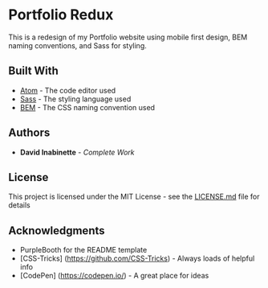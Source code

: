 # Portfolio Redux

This is a redesign of my Portfolio website using mobile first design, BEM naming conventions, and Sass for styling.

## Built With

* [Atom](https://atom.io/) - The code editor used
* [Sass](https://sass-lang.com/) - The styling language used
* [BEM](http://getbem.com/) - The CSS naming convention used


## Authors

* **David Inabinette** - *Complete Work*


## License

This project is licensed under the MIT License - see the [LICENSE.md](LICENSE.md) file for details

## Acknowledgments

* PurpleBooth for the README template
* [CSS-Tricks] (https://github.com/CSS-Tricks) - Always loads of helpful info
* [CodePen] (https://codepen.io/) - A great place for ideas


